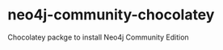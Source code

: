 neo4j-community-chocolatey
==========================

Chocolatey packge to install Neo4j Community Edition
